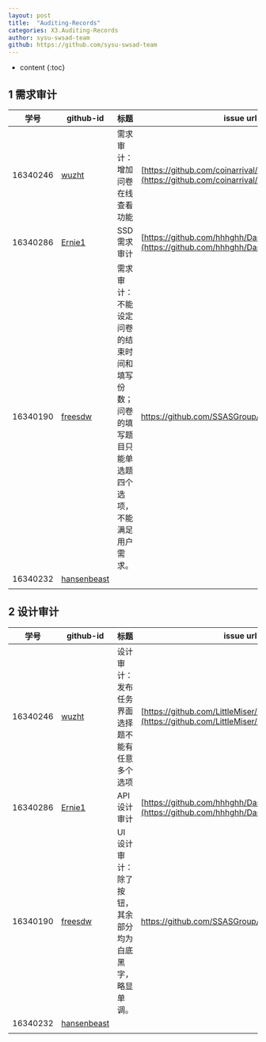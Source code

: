 ```yaml
---
layout: post
title:  "Auditing-Records"
categories: X3.Auditing-Records
author: sysu-swsad-team
github: https://github.com/sysu-swsad-team
---
```


* content
{:toc}


## 1 需求审计

| 学号     | github-id                         | 标题                           | issue url                                           |
| -------- | --------------------------------- | ------------------------------ | --------------------------------------------------- |
| 16340246 | [wuzht](https://github.com/wuzht) | 需求审计：增加问卷在线查看功能 | [https://github.com/coinarrival/coinarrival/issues/2](https://github.com/coinarrival/coinarrival/issues/2) |
| 16340286 | [Ernie1](https://github.com/Ernie1) | SSD需求审计 | [https://github.com/hhhghh/Dashboard/issues/19](https://github.com/hhhghh/Dashboard/issues/19) |
| 16340190 | [freesdw](https://github.com/freesdw) | 需求审计：不能设定问卷的结束时间和填写份数；问卷的填写题目只能单选题四个选项，不能满足用户需求。 | https://github.com/SSASGroup/Dashboard/issues/21 |
| 16340232 | [hansenbeast](https://github.com/hansenbeast) |                                |                                                     |
|          |                                   |                                |                                                     |



## 2 设计审计

| 学号     | github-id                         | 标题                                           | issue url                                         |
| -------- | --------------------------------- | ---------------------------------------------- | ------------------------------------------------- |
| 16340246 | [wuzht](https://github.com/wuzht) | 设计审计：发布任务界面选择题不能有任意多个选项 | [https://github.com/LittleMiser/Dashboard/issues/1](https://github.com/LittleMiser/Dashboard/issues/1) |
| 16340286 | [Ernie1](https://github.com/Ernie1) | API设计审计 | [https://github.com/hhhghh/Dashboard/issues/18](https://github.com/hhhghh/Dashboard/issues/18) |
| 16340190 | [freesdw](https://github.com/freesdw) | UI设计审计：除了按钮，其余部分均为白底黑字，略显单调。 | https://github.com/SSASGroup/Dashboard/issues/22 |
| 16340232 | [hansenbeast](https://github.com/hansenbeast) |                                                |                                                   |
|          |                                   |                                                |                                                   |

